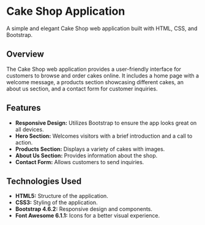 # Cake Shop Application

A simple and elegant Cake Shop web application built with HTML, CSS, and Bootstrap.

## Overview

The Cake Shop web application provides a user-friendly interface for customers to browse and order cakes online. It includes a home page with a welcome message, a products section showcasing different cakes, an about us section, and a contact form for customer inquiries.

## Features

- **Responsive Design:** Utilizes Bootstrap to ensure the app looks great on all devices.
- **Hero Section:** Welcomes visitors with a brief introduction and a call to action.
- **Products Section:** Displays a variety of cakes with images.
- **About Us Section:** Provides information about the shop.
- **Contact Form:** Allows customers to send inquiries.

## Technologies Used

- **HTML5:** Structure of the application.
- **CSS3:** Styling of the application.
- **Bootstrap 4.6.2:** Responsive design and components.
- **Font Awesome 6.1.1:** Icons for a better visual experience.
